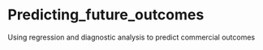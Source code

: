 # Predicting_future_outcomes
Using regression and diagnostic analysis to predict commercial outcomes
